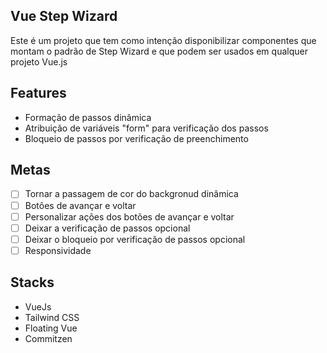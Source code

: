 ## Vue Step Wizard
Este é um projeto que tem como intenção disponibilizar componentes que montam o padrão de Step Wizard e que podem ser usados em qualquer projeto Vue.js

## Features
- Formação de passos dinâmica
- Atribuição de variáveis "form" para verificação dos passos
- Bloqueio de passos por verificação de preenchimento

## Metas

- [ ] Tornar a passagem de cor do backgronud dinâmica
- [ ] Botões de avançar e voltar
- [ ] Personalizar ações dos botões de avançar e voltar
- [ ] Deixar a verificação de passos opcional
- [ ] Deixar o bloqueio por verificação de passos opcional
- [ ] Responsividade

## Stacks
- VueJs
- Tailwind CSS
- Floating Vue
- Commitzen
